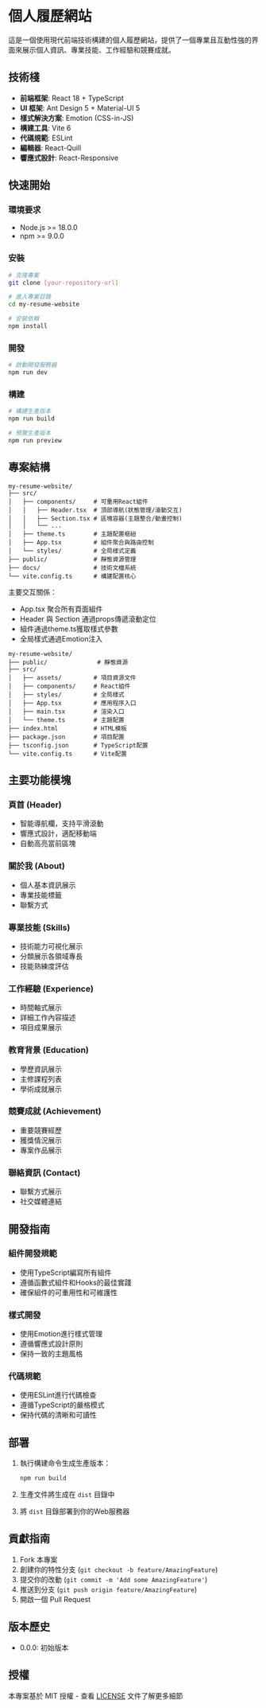 # 個人履歷網站

這是一個使用現代前端技術構建的個人履歷網站，提供了一個專業且互動性強的界面來展示個人資訊、專業技能、工作經驗和競賽成就。

## 技術棧

- **前端框架**: React 18 + TypeScript
- **UI 框架**: Ant Design 5 + Material-UI 5
- **樣式解決方案**: Emotion (CSS-in-JS)
- **構建工具**: Vite 6
- **代碼規範**: ESLint
- **編輯器**: React-Quill
- **響應式設計**: React-Responsive

## 快速開始

### 環境要求

- Node.js >= 18.0.0
- npm >= 9.0.0

### 安裝

```bash
# 克隆專案
git clone [your-repository-url]

# 進入專案目錄
cd my-resume-website

# 安裝依賴
npm install
```

### 開發

```bash
# 啟動開發服務器
npm run dev
```

### 構建

```bash
# 構建生產版本
npm run build

# 預覽生產版本
npm run preview
```

## 專案結構

```
my-resume-website/
├── src/
│   ├── components/     # 可重用React組件
│   │   ├── Header.tsx  # 頂部導航(狀態管理/滾動交互)
│   │   ├── Section.tsx # 區塊容器(主題整合/動畫控制)
│   │   └── ...
│   ├── theme.ts        # 主題配置樞紐
│   ├── App.tsx         # 組件聚合與路由控制
│   └── styles/         # 全局樣式定義
├── public/             # 靜態資源管理
├── docs/               # 技術文檔系統
└── vite.config.ts      # 構建配置核心
```

主要交互關係：
- App.tsx 聚合所有頁面組件
- Header 與 Section 通過props傳遞滾動定位
- 組件通過theme.ts獲取樣式參數
- 全局樣式通過Emotion注入

```
my-resume-website/
├── public/              # 靜態資源
├── src/
│   ├── assets/         # 項目資源文件
│   ├── components/     # React組件
│   ├── styles/         # 全局樣式
│   ├── App.tsx         # 應用程序入口
│   ├── main.tsx        # 渲染入口
│   └── theme.ts        # 主題配置
├── index.html          # HTML模板
├── package.json        # 項目配置
├── tsconfig.json       # TypeScript配置
└── vite.config.ts      # Vite配置
```

## 主要功能模塊

### 頁首 (Header)
- 智能導航欄，支持平滑滾動
- 響應式設計，適配移動端
- 自動高亮當前區塊

### 關於我 (About)
- 個人基本資訊展示
- 專業技能標籤
- 聯繫方式

### 專業技能 (Skills)
- 技術能力可視化展示
- 分類展示各領域專長
- 技能熟練度評估

### 工作經驗 (Experience)
- 時間軸式展示
- 詳細工作內容描述
- 項目成果展示

### 教育背景 (Education)
- 學歷資訊展示
- 主修課程列表
- 學術成就展示

### 競賽成就 (Achievement)
- 重要競賽經歷
- 獲獎情況展示
- 專案作品展示

### 聯絡資訊 (Contact)
- 聯繫方式展示
- 社交媒體連結

## 開發指南

### 組件開發規範

- 使用TypeScript編寫所有組件
- 遵循函數式組件和Hooks的最佳實踐
- 確保組件的可重用性和可維護性

### 樣式開發

- 使用Emotion進行樣式管理
- 遵循響應式設計原則
- 保持一致的主題風格

### 代碼規範

- 使用ESLint進行代碼檢查
- 遵循TypeScript的嚴格模式
- 保持代碼的清晰和可讀性

## 部署

1. 執行構建命令生成生產版本：
   ```bash
   npm run build
   ```

2. 生產文件將生成在 `dist` 目錄中

3. 將 `dist` 目錄部署到你的Web服務器

## 貢獻指南

1. Fork 本專案
2. 創建你的特性分支 (`git checkout -b feature/AmazingFeature`)
3. 提交你的改動 (`git commit -m 'Add some AmazingFeature'`)
4. 推送到分支 (`git push origin feature/AmazingFeature`)
5. 開啟一個 Pull Request

## 版本歷史

- 0.0.0: 初始版本

## 授權

本專案基於 MIT 授權 - 查看 [LICENSE](LICENSE) 文件了解更多細節
